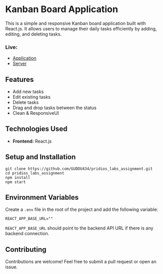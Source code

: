 # Kanban Board Application
This is a simple and responsive Kanban board application built with React.js. It allows users to manage their daily tasks efficiently by adding, editing, and deleting tasks.

### Live:
- [Application](https://prodios-labs-client.vercel.app/)
- [Server](https://prodios-labs-server.vercel.app/start)


## Features

- Add new tasks  
- Edit existing tasks  
- Delete tasks  
- Drag and drop tasks between the status
- Clean & ResponsiveUI

## Technologies Used
- **Frontend:** React.js

## Setup and Installation

```
git clone https://github.com/GUDDU434/pridios_labs_assignment.git
cd pridios_labs_assignment
npm install
npm start

```
## Environment Variables

Create a `.env` file in the root of the project and add the following variable:

```
REACT_APP_BASE_URL=""
```

`REACT_APP_BASE_URL` should point to the backend API URL if there is any backend connection.

## Contributing

Contributions are welcome! Feel free to submit a pull request or open an issue. 
